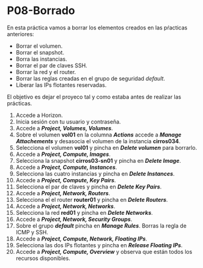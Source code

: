 # P08-Borrado

En esta práctica vamos a borrar los elementos creados en las pŕacticas anteriores:

- Borrar el volumen.
- Borrar el snapshot.
- Borra las instancias.
- Borrar el par de claves SSH.
- Borrar la red y el router.
- Borrar las reglas creadas en el grupo de seguridad *default*.
- Liberar las IPs flotantes reservadas.

El objetivo es dejar el proyeco tal y como estaba antes de realizar las prácticas.

1. Accede a Horizon.
2. Inicia sesión con tu usuario y contraseña.
3. Accede a  ***Project, Volumes, Volumes***.
4. Sobre el volumen **vol01** en la columna ***Actions***  accede a ***Manage Attachements*** y desasocia el volumen de la instancia **cirros034**.
5. Selecciona el volumen **vol01**  y pincha en ***Delete volumen*** para borrarlo.
6. Accede a ***Project, Compute, Images***.
7. Selecciona la snapshot **cirros03-sn01** y pincha en ***Delete Image***.
8. Accede a ***Project, Compute, Instances***.
9. Selecciona las cuatro instancias y pincha en ***Delete Instances***.
10. Accede a ***Project, Compute, Key Pairs***.
11. Selecciona el par de claves y pincha en ***Delete Key Pairs***.
12. Accede a ***Project, Network, Routers***.
13. Selecciona el el router **router01** y pincha en ***Delete Routers***.
14. Accede a ***Project, Network, Networks***.
15. Selecciona la red **red01** y pincha en ***Delete Networks***.
16. Accede a ***Project, Network, Security Groups***.
17. Sobre el grupo ***default*** pincha en ***Manage Rules***. Borras la regla de ICMP y SSH.
18. Accede a ***Project, Compute, Network, Floating IPs***.
19. Selecciona las dos IPs flotantes y pincha en ***Release Floating IPs***.
20. Accede a  ***Project, Compute, Overview*** y observa que están todos los recursos disponibles.

